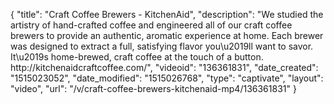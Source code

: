 {
    "title": "Craft Coffee Brewers - KitchenAid",
    "description": "We studied the artistry of hand-crafted coffee and engineered all of our craft coffee brewers to provide an authentic, aromatic experience at home. Each brewer was designed to extract a full, satisfying flavor you\u2019ll want to savor. It\u2019s home-brewed, craft coffee at the touch of a button. http:\/\/kitchenaidcraftcoffee.com\/",
    "videoid": "136361831",
    "date_created": "1515023052",
    "date_modified": "1515026768",
    "type": "captivate",
    "layout": "video",
    "url": "\/v\/craft-coffee-brewers-kitchenaid-mp4\/136361831"
}